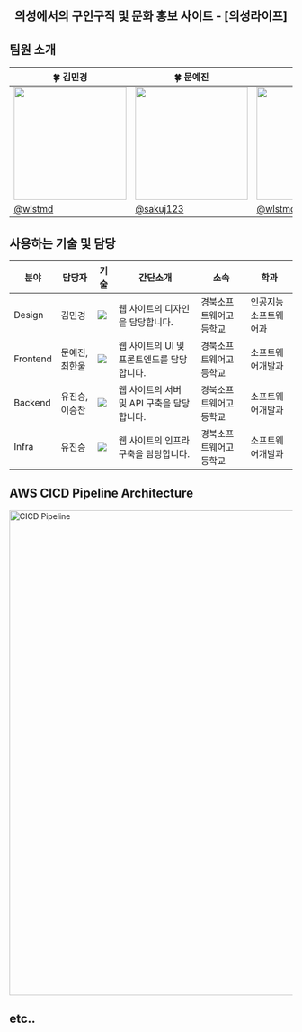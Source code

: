 <div align="center">
  <h2>의성에서의 구인구직 및 문화 홍보 사이트 - [의성라이프]</h2>
</div>

## 팀원 소개
<table align=center>
    <thead>
        <tr>
            <th style="text-align:center;" >🍀 김민경</th>
            <th style="text-align:center;" >🍀 문예진</th>
            <th style="text-align:center;" >🍀 이승찬</th>
            <th style="text-align:center;" >🍀 최한울</th>
            <th style="text-align:center;" >🍀 유진승</th>
        </tr>
    </thead>
    <tbody>
      <tr>
        <td><img width="200" style="text-align:center;" src="https://avatars.githubusercontent.com/u/127307160?v=4"/></td>
        <td><img width="200" style="text-align:center;" src="https://avatars.githubusercontent.com/u/131837279?v=4"/></td>
        <td><img width="200" style="text-align:center;" src="https://avatars.githubusercontent.com/u/127307160?v=4"/></td>
        <td><img width="200" style="text-align:center;" src="https://avatars.githubusercontent.com/u/126975800?v=4"/></td>
        <td><img width="200" style="text-align:center;" src="https://avatars.githubusercontent.com/u/127307160?v=4"/></td>
      </tr>
      <tr>
        <td><a href="https://github.com/wlstmd">@wlstmd</a></td>
        <td><a href="https://github.com/sakuj123">@sakuj123</a></td>
        <td><a href="https://github.com/wlstmd">@wlstmd</a></td>
        <td><a href="https://github.com/chaos-0809">@chaos-0809</a></td>
        <td><a href="https://github.com/wlstmd">@wlstmd</a></td>
      </tr>
    </tbody>
</table>


## 사용하는 기술 및 담당

| 분야 | 담당자 | 기술 | 간단소개 | 소속 | 학과 |
| ------------- | ---------------------- | -------------------------- | ----------------------- | ----------------------------  | -------------- | 
| Design  | 김민경 | <img src="https://img.shields.io/badge/figma-F24E1E?style=flat-square&logo=figma&logoColor=white"/>| 웹 사이트의 디자인을 담당합니다. | 경북소프트웨어고등학교 | 인공지능소프트웨어과 |
| Frontend | 문예진, 최한울 | <img src="https://img.shields.io/badge/React-61DAFB?style=flat-square&logo=React&logoColor=white"/>| 웹 사이트의 UI 및 프론트엔드를 담당합니다. | 경북소프트웨어고등학교 | 소프트웨어개발과 |
| Backend | 유진승, 이승찬 | <img src="https://img.shields.io/badge/NestJS-E0234E?style=flat-square&logo=NestJS&logoColor=white"/>| 웹 사이트의 서버 및 API 구축을 담당합니다. | 경북소프트웨어고등학교 | 소프트웨어개발과 |
| Infra | 유진승 | <img src="https://img.shields.io/badge/AWS-000000?style=flat-square&logo=AmazonAWS&logoColor=white"/>| 웹 사이트의 인프라 구축을 담당합니다. | 경북소프트웨어고등학교 | 소프트웨어개발과 |

## AWS CICD Pipeline Architecture

<img width="861" alt="CICD Pipeline" src="https://github.com/gbsw-apd/.github/assets/127307160/5bf2a259-c011-4738-b967-d16b83291677">

## etc..
